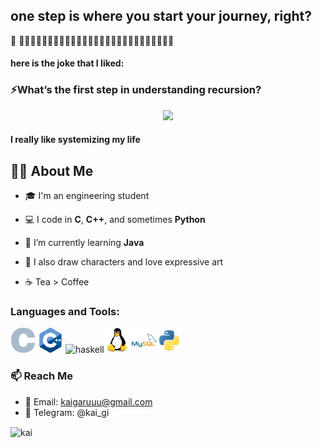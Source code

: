 ##
## one step is where you start your journey, right?


:blue_heart: 💙💙💙💙💙💙💙💙💙💙💙💙💙💙💙💙💙💙💙💙💙💙💙💙💙💙💙
<h4>here is the joke that I liked:</h4>
<h3>⚡What’s the first step in understanding recursion?</h3>

<div align="center">
  <img height="330" src="https://media0.giphy.com/media/v1.Y2lkPTc5MGI3NjExbTJ1enUyMGJ1MWJ0NmRwYWg4a255bmd1eDE2MHIyOGIxeXozcDJnOSZlcD12MV9pbnRlcm5hbF9naWZfYnlfaWQmY3Q9cw/JmPabUqU22FAbQYkzN/giphy.gif"/>
</div>

<!--<h1 align="center">Heeeeey</h1>-->
<h4>I really like systemizing my life</h4>

## 🧑‍💻 About Me

- 🎓 I'm an engineering student

- 💻 I code in **C**, **C++**, and sometimes **Python**

- 🌱 I’m currently learning **Java**

- 🎨 I also draw characters and love expressive art

- ☕ Tea > Coffee


<p align="left">
</p>

<h3 align="left">Languages and Tools:</h3>
<p align="left"> <img src="https://raw.githubusercontent.com/devicons/devicon/master/icons/c/c-original.svg" alt="c" width="40" height="40"/> <img src="https://raw.githubusercontent.com/devicons/devicon/master/icons/cplusplus/cplusplus-original.svg" alt="cplusplus" width="40" height="40"/> <img src="https://upload.wikimedia.org/wikipedia/commons/1/1c/Haskell-Logo.svg" alt="haskell" width="40" height="40"/><img src="https://raw.githubusercontent.com/devicons/devicon/master/icons/linux/linux-original.svg" alt="linux" width="40" height="40"/> <img src="https://raw.githubusercontent.com/devicons/devicon/master/icons/mysql/mysql-original-wordmark.svg" alt="mysql" width="40" height="40"/><img src="https://raw.githubusercontent.com/devicons/devicon/master/icons/python/python-original.svg" alt="python" width="40" height="40"/>  </p>

### 📫 Reach Me

- 📧 Email: kaigaruuu@gmail.com
- 📌 Telegram: @kai_gi
<p><img align="center" src="https://github-readme-stats.vercel.app/api/top-langs?username=kai&show_icons=true&locale=en&layout=compact" alt="kai" /></p>
